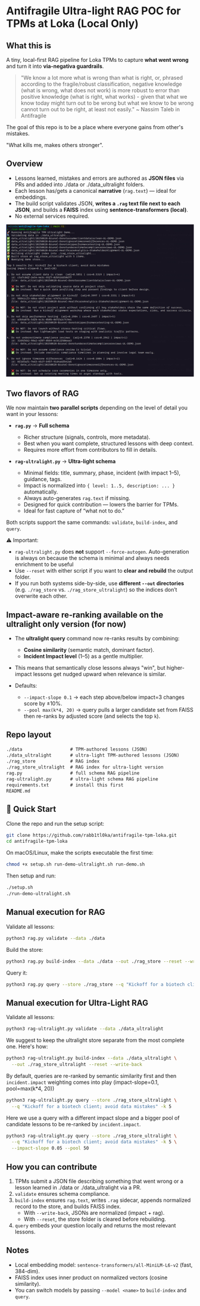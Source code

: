 # Antifragile Ultra-light RAG POC for TPMs at Loka (Local Only)

## What this is
A tiny, local-first RAG pipeline for Loka TPMs to capture **what went wrong** and turn it into **via-negativa guardrails**.

> "We know a lot more what is wrong than what is right, or, phrased according to the fragile/robust classification, negative knowledge (what is wrong, what does not work) is more robust to error than positive knowledge (what is right, what works) - given that what we know today might turn out to be wrong but what we know to be wrong cannot turn out to be right, at least not easily." ~ Nassim Taleb in Antifragile

The goal of this repo is to be a place where everyone gains from other's mistakes. 

"What kills me, makes others stronger".

## Overview
- Lessons learned, mistakes and errors are authored as **JSON files** via PRs and added into ./data or ./data_ultralight folders.
- Each lesson has/gets a canonical **narrative** (`rag.text`) — ideal for embeddings.
- The build script validates JSON, **writes a `.rag` text file next to each JSON**, and builds a **FAISS** index using **sentence-transformers (local)**.
- No external services required.

![RAG Ultralight Demo](./docs/antifragile-tpm-loka-ultralight-demo.png)

## Two flavors of RAG

We now maintain **two parallel scripts** depending on the level of detail you want in your lessons:

- **`rag.py`** → **Full schema**  
  - Richer structure (signals, controls, more metadata).  
  - Best when you want complete, structured lessons with deep context.  
  - Requires more effort from contributors to fill in details.  

- **`rag-ultralight.py`** → **Ultra-light schema**  
  - Minimal fields: title, summary, phase, incident (with impact 1–5), guidance, tags.  
  - Impact is normalized into `{ level: 1..5, description: ... }` automatically.  
  - Always auto-generates `rag.text` if missing.  
  - Designed for quick contribution — lowers the barrier for TPMs.  
  - Ideal for fast capture of “what not to do.”  

Both scripts support the same commands: `validate`, `build-index`, and `query`.

⚠️ Important:
- `rag-ultralight.py` does **not** support `--force-autogen`. Auto-generation is always on because the schema is minimal and always needs enrichment to be useful
- Use `--reset` with either script if you want to **clear and rebuild** the output folder.  
- If you run both systems side-by-side, use **different `--out` directories** (e.g. `./rag_store` vs. `./rag_store_ultralight`) so the indices don’t overwrite each other.

## Impact-aware re-ranking available on the ultralight only version (for now)

- The **ultralight query** command now re-ranks results by combining:
  - **Cosine similarity** (semantic match, dominant factor).
  - **Incident Impact level** (1–5) as a gentle multiplier.

- This means that semantically close lessons always "win", but higher-impact lessons
  get nudged upward when relevance is similar.

- Defaults:
  - `--impact-slope 0.1` → each step above/below impact=3 changes score by ±10%.
  - `--pool max(k*4, 20)` → query pulls a larger candidate set from FAISS then re-ranks by adjusted score (and selects the top `k`).


## Repo layout
```
./data                  # TPM-authored lessons (JSON)
./data_ultralight       # ultra-light TPM-authored lessons (JSON)
./rag_store             # RAG index
./rag_store_ultralight  # RAG index for ultra-light version
rag.py                  # full schema RAG pipeline
rag-ultralight.py       # ultra-light schema RAG pipeline
requirements.txt        # install this first
README.md
```

## 🚀 Quick Start

Clone the repo and run the setup script:

```bash
git clone https://github.com/rabb1tl0ka/antifragile-tpm-loka.git
cd antifragile-tpm-loka
```

On macOS/Linux, make the scripts executable the first time:

```bash
chmod +x setup.sh run-demo-ultralight.sh run-demo.sh
```

Then setup and run:
```bash
./setup.sh
./run-demo-ultralight.sh
```

## Manual execution for RAG
Validate all lessons:
```bash
python3 rag.py validate --data ./data
```

Build the store:
```bash
python3 rag.py build-index --data ./data --out ./rag_store --reset --write-back
```

Query it:
```bash
python3 rag.py query --store ./rag_store --q "Kickoff for a biotech client; avoid data mistakes" -k 5
```

## Manual execution for Ultra-Light RAG
Validate all lessons:
```bash
python3 rag-ultralight.py validate --data ./data_ultralight
```

We suggest to keep the ultralight store separate from the most complete one.
Here's how:
```bash
python3 rag-ultralight.py build-index --data ./data_ultralight \
  --out ./rag_store_ultralight --reset --write-back
```

By default, queries are re-ranked by semantic similarity first and then `incident.impact` weighting comes into play (impact-slope=0.1, pool=max(k*4, 20))
```bash
python3 rag-ultralight.py query --store ./rag_store_ultralight \
  --q "Kickoff for a biotech client; avoid data mistakes" -k 5
```

Here we use a query with a different impact slope and a bigger pool of candidate lessons to be re-ranked by `incident.impact`.
```bash
python3 rag-ultralight.py query --store ./rag_store_ultralight \
  --q "Kickoff for a biotech client; avoid data mistakes" -k 5 \
  --impact-slope 0.05 --pool 50
```

## How you can contribute
1. TPMs submit a JSON file describing something that went wrong or a lesson learned in ./data or ./data_ultralight via a PR.  
2. `validate` ensures schema compliance.  
3. `build-index` ensures `rag.text`, writes `.rag` sidecar, appends normalized record to the store, and builds FAISS index.  
   - With `--write-back`, JSONs are normalized (impact + rag).  
   - With `--reset`, the store folder is cleared before rebuilding.  
4. `query` embeds your question locally and returns the most relevant lessons.

## Notes
- Local embedding model: `sentence-transformers/all-MiniLM-L6-v2` (fast, 384-dim).  
- FAISS index uses inner product on normalized vectors (cosine similarity).  
- You can switch models by passing `--model <name>` to `build-index` and `query`.
